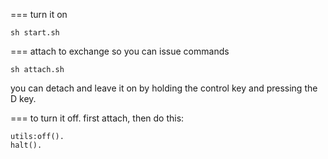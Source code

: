 


===  turn it on
```
sh start.sh
```

=== attach to exchange so you can issue commands
```
sh attach.sh
```
you can detach and leave it on by holding the control key and pressing the D key.

=== to turn it off.
 first attach, then do this:
```
utils:off().
halt().
```